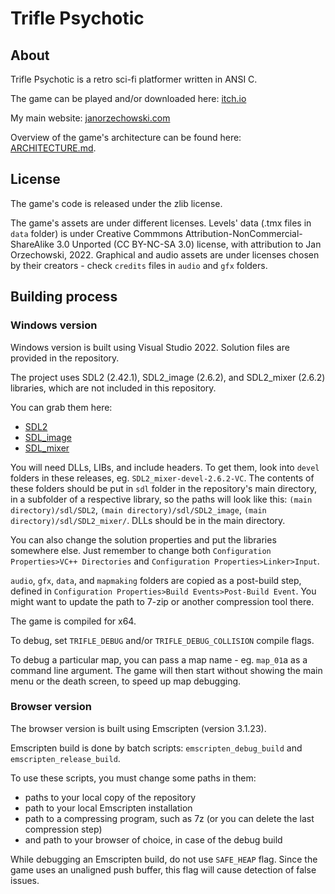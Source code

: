 # Trifle Psychotic

## About

Trifle Psychotic is a​ retro sci-fi platformer written in ANSI C.

The game can be played and/or downloaded here: [itch.io](https://janorzechowski.itch.io/trifle-psychotic)

My main website: [janorzechowski.com](https://janorzechowski.com/)

Overview of the game's architecture can be found here: [ARCHITECTURE.md](/ARCHITECTURE.md).

## License

The game's code is released under the zlib license.

The game's assets are under different licenses. Levels' data (.tmx files in `data` folder) is under Creative Commmons Attribution-NonCommercial-ShareAlike 3.0 Unported (CC BY-NC-SA 3.0) license, with attribution to Jan Orzechowski, 2022. Graphical and audio assets are under licenses chosen by their creators - check `credits` files in `audio` and `gfx` folders.

## Building process

### Windows version

Windows version is built using Visual Studio 2022. Solution files are provided in the repository.

The project uses SDL2 (2.42.1), SDL2_image (2.6.2), and SDL2_mixer (2.6.2) libraries, which are not included in this repository. 

You can grab them here:
* [SDL2](https://github.com/libsdl-org/SDL/releases/tag/release-2.24.1)
* [SDL_image](https://github.com/libsdl-org/SDL_image/releases/tag/release-2.6.2)
* [SDL_mixer](https://github.com/libsdl-org/SDL_mixer/releases/tag/release-2.6.2)

You will need DLLs, LIBs, and include headers. To get them, look into `devel` folders in these releases, eg. `SDL2_mixer-devel-2.6.2-VC`. The contents of these folders should be put in `sdl` folder in the repository's main directory, in a subfolder of a respective library, so the paths will look like this: `(main directory)/sdl/SDL2`, `(main directory)/sdl/SDL2_image`, `(main directory)/sdl/SDL2_mixer/`. DLLs should be in the main directory.

You can also change the solution properties and put the libraries somewhere else. Just remember to change both `Configuration Properties>VC++ Directories` and `Configuration Properties>Linker>Input`.

`audio`, `gfx`, `data`, and `mapmaking` folders are copied as a post-build step, defined in `Configuration Properties>Build Events>Post-Build Event`. You might want to update the path to 7-zip or another compression tool there.

The game is compiled for x64.

To debug, set `TRIFLE_DEBUG` and/or `TRIFLE_DEBUG_COLLISION` compile flags. 

To debug a particular map, you can pass a map name - eg. `map_01`a as a command line argument. The game will then start without showing the main menu or the death screen, to speed up map debugging.

### Browser version

The browser version is built using Emscripten (version 3.1.23). 

Emscripten build is done by batch scripts: `emscripten_debug_build` and `emscripten_release_build`.

To use these scripts, you must change some paths in them:
* paths to your local copy of the repository 
* path to your local Emscripten installation
* path to a compressing program, such as 7z (or you can delete the last compression step)
* and path to your browser of choice, in case of the debug build

While debugging an Emscripten build, do not use `SAFE_HEAP` flag. Since the game uses an unaligned push buffer, this flag will cause detection of false issues.